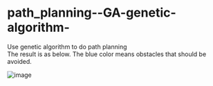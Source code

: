 # path_planning--GA-genetic-algorithm-
Use genetic algorithm to do path planning  
The result is as below. The blue color means obstacles that should be avoided.

![image](https://user-images.githubusercontent.com/66046519/169042378-55acba51-9121-42e8-95b7-f4799e17748a.png)
